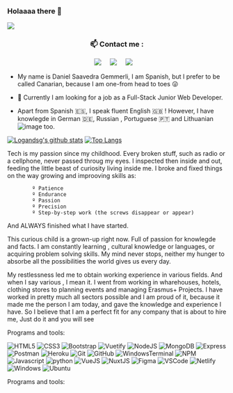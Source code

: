 


### Holaaaa there 👋

![](https://www.codewars.com/users/logandsg/badges/micro)

### <p  align="center">📫 Contact me :</p>

<p align="center">
  <a target="_blank"href="https://www.linkedin.com/in/danielsavgem/"><img src="https://img.shields.io/badge/linkedin-%230077B5.svg?&style=for-the-badge&logo=linkedin&logoColor=white" /></a>&nbsp;&nbsp;&nbsp;&nbsp;
  <a href="mailto:danielgemmerli@gmail.com?subject=Hello%20Bruno,%20I%20contact%20you%20from%20Github"><img src="https://img.shields.io/badge/gmail-%23D14836.svg?&style=for-the-badge&logo=gmail&logoColor=white" /></a>&nbsp;&nbsp;&nbsp;&nbsp;
  <a href="https://discordapp.com/users/Logan_dsg#7072"><img src="https://img.shields.io/badge/-Discord-5865F2?style=for-the-badge&logo=discord&logoColor=white" /></a>&nbsp;&nbsp;&nbsp;&nbsp;
</p>

- My name is Daniel Saavedra Gemmerli, I am Spanish, but I prefer to be called Canarian, because  I am one-from head to toes :stuck_out_tongue_winking_eye:

- 🔭 Currently I am looking for a job as a Full-Stack Junior Web Developer.

- Apart from Spanish 🇪🇸, I speak fluent English 🇬🇧 ! However, I have knowlegde in German 🇩🇪, Russian , Portuguese 🇵🇹 and Lithuanian ![image](https://user-images.githubusercontent.com/83079926/131692827-64b0c756-08a5-4c0f-b777-8eb04b0b8e4b.png)
too.

[![Logandsg's github stats](https://github-readme-stats.vercel.app/api?username=logandsg&show_icons=true&theme=onedark&hide_rank=false)](https://github.com/logandsg/github-readme-stats)
[![Top Langs](https://github-readme-stats.vercel.app/api/top-langs/?username=logandsg&theme=onedark&langs_count=10)](https://github.com/logandsg/github-readme-stats)

Tech is my passion since my childhood. Every broken stuff, such as radio or a cellphone, never passed throug my eyes. I inspected then inside and out, feeding the little beast of curiosity living inside me. I broke and fixed things on the way growing and improoving skills as:

            º Patience
            º Endurance
            º Passion
            º Precision
            º Step-by-step work (the screws disappear or appear)

And ALWAYS finished what I have started.


This curious child is a grown-up right now. Full of passion for knowlegde and facts. I am constantly learning , cultural knowledge or languages, or acquiring problem solving skills. My mind never stops, neither my hunger to absorbe all the possibilities the world gives us every day.


My restlessness led me to obtain working experience in various fields. And when I say various , I mean it. I went from working in wharehouses, hotels, clothing stores to planning events and managing Erasmus+ Projects. I have worked in pretty much all sectors possible and I am proud of it, because it made me the person I am today, and gave the knowledge and experience I have.
So I believe that I am a perfect fit for any company that is about to hire me, Just do it and you will see
    
Programs and tools:


![HTML5](https://img.shields.io/badge/-HTML5-E34F26?style=flat&logo=html5&logoColor=white)
![CSS3](https://img.shields.io/badge/-CSS3-1572B6?style=flat&logo=css3)
![Bootstrap](https://img.shields.io/badge/-Bootstrap-7952B3?style=flat&logo=bootstrap&logoColor=white)
![Vuetify](https://img.shields.io/badge/-Vuetify-1867C0?style=flat&logo=vuetify&logoColor=white)
![NodeJS](https://img.shields.io/badge/-NodeJS-339933?style=flat&logo=nodedotjs&logoColor=white)
![MongoDB](https://img.shields.io/badge/-Mongo-47A248?style=flat&logo=mongodb&logoColor=white)
![Express](https://img.shields.io/badge/-Express-000000?style=flat&logo=express&logoColor=white)
![Postman](https://img.shields.io/badge/-Postman-FF6C37?style=flat&logo=postman&logoColor=white)
![Heroku](https://img.shields.io/badge/-Heroku-430098?style=flat&logo=heroku&logoColor=white)
![Git](https://img.shields.io/badge/-Git-F05032?style=flat&logo=git&logoColor=white)
![GitHub](https://img.shields.io/badge/-Github-181717?style=flat&logo=github&logoColor=white)
![WindowsTerminal](https://img.shields.io/badge/Windows%20Terminal-4D4D4D?style=flat&logo=windows-terminal&logoColor=white)
![NPM](https://img.shields.io/badge/-NPM-CB3837?style=flat&logo=npm&logoColor=white)
![Javascript](https://img.shields.io/badge/-Javascript-F7DF1E?style=flat&logo=javascript&logoColor=white)
![python](https://img.shields.io/badge/-Python-F7DF1E?style=flat&logo=python&logoColor=white)
![VueJS](https://img.shields.io/badge/-VueJS-4FC08D?style=flat&logo=vuedotjs&logoColor=white)
![NuxtJS](https://img.shields.io/badge/-NuxtJS-00C58E?style=flat&logo=nuxtdotjs&logoColor=black)
![Figma](https://img.shields.io/badge/-Figma-F24E1E?style=flat&logo=figma&logoColor=white)
![VSCode](https://img.shields.io/badge/-VSCode-007ACC?style=flat&logo=visual-studio-code&logoColor=white)
![Netlify](https://img.shields.io/badge/-Netlify-00C7B7?style=flat&logo=Netlify&logoColor=white)
![Windows](https://img.shields.io/badge/-Windows-0078D6?style=flat&logo=windows&logoColor=white)
![Ubuntu](https://img.shields.io/badge/-Ubuntu-E95420?style=flat&logo=ubuntu&logoColor=white)
<!--
**logandsg/logandsg** is a ✨ _special_ ✨ repository because its `README.md` (this file) appears on your GitHub profile.

Here are some ideas to get you started:

- 🔭 I’m currently working on ...
- 🌱 I’m currently learning ...
- 👯 I’m looking to collaborate on ...
- 🤔 I’m looking for help with ...
- 💬 Ask me about ...
- 📫 How to reach me: ...
- 😄 Pronouns: ...
- ⚡ Fun fact: ...
-->
Programs and tools: 




<!--[![Logandsg's wakatime stats](https://github-readme-stats.vercel.app/api/wakatime?username=logandsg)](https://github.com/logandsg/github-readme-stats)-->

